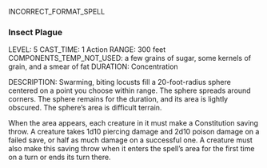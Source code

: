 INCORRECT_FORMAT_SPELL
### Insect Plague
LEVEL: 5
CAST_TIME: 1 Action
RANGE: 300 feet
COMPONENTS_TEMP_NOT_USED: a few grains of sugar, some kernels of grain, and a smear of fat
DURATION: Concentration

DESCRIPTION:
Swarming, biting locusts fill a 20-foot-radius sphere centered on a point you choose within range. The sphere spreads around corners. The sphere remains for the duration, and its area is lightly obscured. The sphere’s area is difficult terrain.

When the area appears, each creature in it must make a Constitution saving throw. A creature takes 1d10 piercing damage and 2d10 poison damage on a failed save, or half as much damage on a successful one. A creature must also make this saving throw when it enters the spell’s area for the first time on a turn or ends its turn there.
